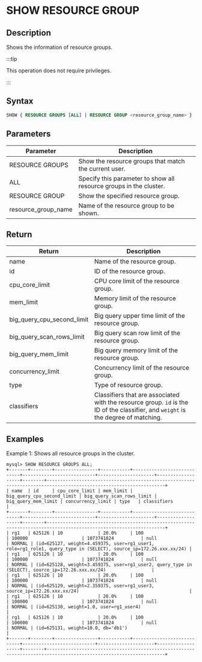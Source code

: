 ---
---

# SHOW RESOURCE GROUP

## Description

Shows the information of resource groups.

:::tip

This operation does not require privileges.

:::

## Syntax

```SQL
SHOW { RESOURCE GROUPS [ALL] | RESOURCE GROUP <resource_group_name> }
```

## Parameters

| **Parameter**       | **Description**                                              |
| ------------------- | ------------------------------------------------------------ |
| RESOURCE GROUPS     | Show the resource groups that match the current user.        |
| ALL                 | Specify this parameter to show all resource groups in the cluster. |
| RESOURCE GROUP      | Show the specified resource group.                           |
| resource_group_name | Name of the resource group to be shown.                      |

## Return

| **Return**                 | **Description**                                              |
| -------------------------- | ------------------------------------------------------------ |
| name                       | Name of the resource group.                                  |
| id                         | ID of the resource group.                                    |
| cpu_core_limit             | CPU core limit of the resource group.                        |
| mem_limit                  | Memory limit of the resource group.                          |
| big_query_cpu_second_limit | Big query upper time limit of the resource group.            |
| big_query_scan_rows_limit  | Big query scan row limit of the resource group.              |
| big_query_mem_limit        | Big query memory limit of the resource group.                |
| concurrency_limit          | Concurrency limit of the resource group.                     |
| type                       | Type of resource group.                                      |
| classifiers                | Classifiers that are associated with the resource group. `id` is the ID of the classifier, and `weight` is the degree of matching. |

## Examples

Example 1: Shows all resource groups in the cluster.

```Plain
mysql> SHOW RESOURCE GROUPS ALL;
+-------+--------+----------------+-----------+----------------------------+---------------------------+---------------------+-------------------+--------+------------------------------------------------------------------------------------------------------------------+
| name  | id     | cpu_core_limit | mem_limit | big_query_cpu_second_limit | big_query_scan_rows_limit | big_query_mem_limit | concurrency_limit | type   | classifiers                                                                                                      |
+-------+--------+----------------+-----------+----------------------------+---------------------------+---------------------+-------------------+--------+------------------------------------------------------------------------------------------------------------------+
| rg1   | 625126 | 10             | 20.0%     | 100                        | 100000                    | 1073741824          | null              | NORMAL | (id=625127, weight=4.459375, user=rg1_user1, role=rg1_role1, query_type in (SELECT), source_ip=172.26.xxx.xx/24) |
| rg1   | 625126 | 10             | 20.0%     | 100                        | 100000                    | 1073741824          | null              | NORMAL | (id=625128, weight=3.459375, user=rg1_user2, query_type in (SELECT), source_ip=172.26.xxx.xx/24)                 |
| rg1   | 625126 | 10             | 20.0%     | 100                        | 100000                    | 1073741824          | null              | NORMAL | (id=625129, weight=2.359375, user=rg1_user3, source_ip=172.26.xxx.xx/24)                                         |
| rg1   | 625126 | 10             | 20.0%     | 100                        | 100000                    | 1073741824          | null              | NORMAL | (id=625130, weight=1.0, user=rg1_user4)                                                                          |
| rg1   | 625126 | 10             | 20.0%     | 100                        | 100000                    | 1073741824          | null              | NORMAL | (id=625131, weight=10.0, db='db1')                                                                                |
+-------+--------+----------------+-----------+----------------------------+---------------------------+---------------------+-------------------+--------+------------------------------------------------------------------------------------------------------------------+
```
